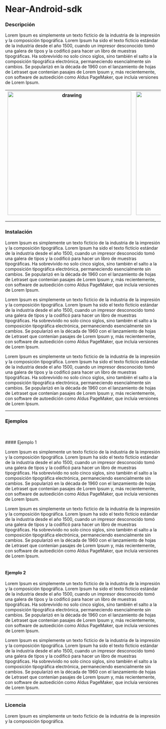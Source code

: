 # Near-Android-sdk

### Descripción 
Lorem Ipsum es simplemente un texto ficticio de la industria de la impresión y la composición tipográfica. Lorem Ipsum ha sido el texto ficticio estándar de la industria desde el año 1500, cuando un impresor desconocido tomó una galera de tipos y la codificó para hacer un libro de muestras tipográficas. Ha sobrevivido no solo cinco siglos, sino también el salto a la composición tipográfica electrónica, permaneciendo esencialmente sin cambios. Se popularizó en la década de 1960 con el lanzamiento de hojas de Letraset que contenían pasajes de Lorem Ipsum y, más recientemente, con software de autoedición como Aldus PageMaker, que incluía versiones de Lorem Ipsum.



|  <img src="https://firebasestorage.googleapis.com/v0/b/control-de-alumnos-cf8d7.appspot.com/o/imagen.png?alt=media&token=2fb73395-840a-42c1-88d6-12a2aff33168" alt="drawing" width="400"/>  |   <img src="https://firebasestorage.googleapis.com/v0/b/control-de-alumnos-cf8d7.appspot.com/o/imagen.png?alt=media&token=2fb73395-840a-42c1-88d6-12a2aff33168" alt="drawing" width="400"/>  |
|   -----  |   -----  |



___

### Instalación

Lorem Ipsum es simplemente un texto ficticio de la industria de la impresión y la composición tipográfica. Lorem Ipsum ha sido el texto ficticio estándar de la industria desde el año 1500, cuando un impresor desconocido tomó una galera de tipos y la codificó para hacer un libro de muestras tipográficas. Ha sobrevivido no solo cinco siglos, sino también el salto a la composición tipográfica electrónica, permaneciendo esencialmente sin cambios. Se popularizó en la década de 1960 con el lanzamiento de hojas de Letraset que contenían pasajes de Lorem Ipsum y, más recientemente, con software de autoedición como Aldus PageMaker, que incluía versiones de Lorem Ipsum.

Lorem Ipsum es simplemente un texto ficticio de la industria de la impresión y la composición tipográfica. Lorem Ipsum ha sido el texto ficticio estándar de la industria desde el año 1500, cuando un impresor desconocido tomó una galera de tipos y la codificó para hacer un libro de muestras tipográficas. Ha sobrevivido no solo cinco siglos, sino también el salto a la composición tipográfica electrónica, permaneciendo esencialmente sin cambios. Se popularizó en la década de 1960 con el lanzamiento de hojas de Letraset que contenían pasajes de Lorem Ipsum y, más recientemente, con software de autoedición como Aldus PageMaker, que incluía versiones de Lorem Ipsum.

Lorem Ipsum es simplemente un texto ficticio de la industria de la impresión y la composición tipográfica. Lorem Ipsum ha sido el texto ficticio estándar de la industria desde el año 1500, cuando un impresor desconocido tomó una galera de tipos y la codificó para hacer un libro de muestras tipográficas. Ha sobrevivido no solo cinco siglos, sino también el salto a la composición tipográfica electrónica, permaneciendo esencialmente sin cambios. Se popularizó en la década de 1960 con el lanzamiento de hojas de Letraset que contenían pasajes de Lorem Ipsum y, más recientemente, con software de autoedición como Aldus PageMaker, que incluía versiones de Lorem Ipsum.
___
### Ejemplos
<br>
<br>
#### Ejemplo 1

Lorem Ipsum es simplemente un texto ficticio de la industria de la impresión y la composición tipográfica. Lorem Ipsum ha sido el texto ficticio estándar de la industria desde el año 1500, cuando un impresor desconocido tomó una galera de tipos y la codificó para hacer un libro de muestras tipográficas. Ha sobrevivido no solo cinco siglos, sino también el salto a la composición tipográfica electrónica, permaneciendo esencialmente sin cambios. Se popularizó en la década de 1960 con el lanzamiento de hojas de Letraset que contenían pasajes de Lorem Ipsum y, más recientemente, con software de autoedición como Aldus PageMaker, que incluía versiones de Lorem Ipsum.

Lorem Ipsum es simplemente un texto ficticio de la industria de la impresión y la composición tipográfica. Lorem Ipsum ha sido el texto ficticio estándar de la industria desde el año 1500, cuando un impresor desconocido tomó una galera de tipos y la codificó para hacer un libro de muestras tipográficas. Ha sobrevivido no solo cinco siglos, sino también el salto a la composición tipográfica electrónica, permaneciendo esencialmente sin cambios. Se popularizó en la década de 1960 con el lanzamiento de hojas de Letraset que contenían pasajes de Lorem Ipsum y, más recientemente, con software de autoedición como Aldus PageMaker, que incluía versiones de Lorem Ipsum.
<br>
<br>
#### Ejemplo 2

Lorem Ipsum es simplemente un texto ficticio de la industria de la impresión y la composición tipográfica. Lorem Ipsum ha sido el texto ficticio estándar de la industria desde el año 1500, cuando un impresor desconocido tomó una galera de tipos y la codificó para hacer un libro de muestras tipográficas. Ha sobrevivido no solo cinco siglos, sino también el salto a la composición tipográfica electrónica, permaneciendo esencialmente sin cambios. Se popularizó en la década de 1960 con el lanzamiento de hojas de Letraset que contenían pasajes de Lorem Ipsum y, más recientemente, con software de autoedición como Aldus PageMaker, que incluía versiones de Lorem Ipsum.

Lorem Ipsum es simplemente un texto ficticio de la industria de la impresión y la composición tipográfica. Lorem Ipsum ha sido el texto ficticio estándar de la industria desde el año 1500, cuando un impresor desconocido tomó una galera de tipos y la codificó para hacer un libro de muestras tipográficas. Ha sobrevivido no solo cinco siglos, sino también el salto a la composición tipográfica electrónica, permaneciendo esencialmente sin cambios. Se popularizó en la década de 1960 con el lanzamiento de hojas de Letraset que contenían pasajes de Lorem Ipsum y, más recientemente, con software de autoedición como Aldus PageMaker, que incluía versiones de Lorem Ipsum.


___

### Licencia 
Lorem Ipsum es simplemente un texto ficticio de la industria de la impresión y la composición tipográfica. 
